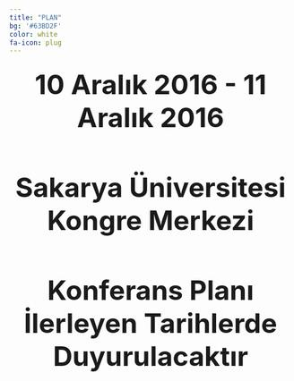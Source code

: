 ```yaml
---
title: "PLAN"
bg: '#63BD2F'
color: white
fa-icon: plug
---
```


<h3><center><font size="18">10 Aralık 2016 - 11 Aralık 2016</font></center><h3><br>
<h3><center><font size="18">Sakarya Üniversitesi Kongre Merkezi</font></center><h3><br>
<h3><center><font size="18">Konferans Planı İlerleyen Tarihlerde Duyurulacaktır</font></center><h3>







